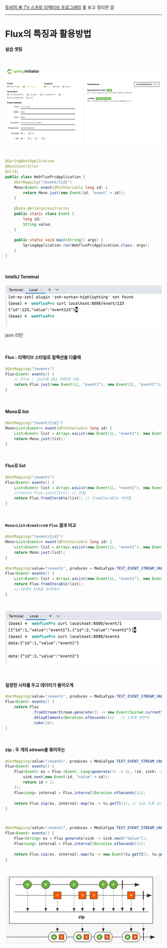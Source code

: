 [토비의 봄 TV 스프링 리액티브 프로그래밍](https://www.youtube.com/watch?v=bc4wTgA_2Xk&list=PLOLeoJ50I1kkqC4FuEztT__3xKSfR2fpw&index=10) 를 보고 정리한 글
<hr>

# Flux의 특징과 활용방법

#### 실습 셋팅 
<br>

![Spring_Initializr](https://github.com/sangminK/study/blob/main/img/Spring%20Initializr.png)

<br>

```java
@SpringBootApplication
@RestController
@Slf4j
public class WebfluxPrcApplication {
    @GetMapping("/event/{id}")
    Mono<Event> event(@PathVariable long id) {
        return Mono.just(new Event(id, "event" + id));
    }
    
    @Data @AllArgsConstructor
    public static class Event {
        long id;
        String value;
    }
    
    public static void main(String[] args) {
        SpringApplication.run(WebfluxPrcApplication.class, args);
    }
}
```

<br>

#### IntelliJ Terminal

![intellij_terminal](https://github.com/sangminK/study/blob/main/img/intellij%20terminal.png)

json 리턴

<br>

#### Flux : 리액티브 스타일로 컬렉션을 다룰때

```java
@GetMapping("/events")	
Flux<Event> events() {
    // Flux : just에 obj 여려개 가능
    return Flux.just(new Event(1L, "event1"), new Event(2L, "event2"));
}
```

<br>

#### Mono로 list

```java
@GetMapping("/event/{id}")
Mono<List<Event>> event(@PathVariable long id) {
    List<Event> list = Arrays.asList(new Event(1L, "event1"), new Event(2L, "event2"));
    return Mono.just(list);
}
```

<br>

#### Flux로 list

````java
@GetMapping("/events")
Flux<Event> events() {
    List<Event> list = Arrays.asList(new Event(1L, "event1"), new Event(2L, "event2"));
    //return Flux.just(list); // 안됨 
    return Flux.fromIterable(list); // fromIterable 써야함
}
````

<br>

#### ```Mono<List<Event>>```vs ```Flux``` 결과 비교 


```java
@GetMapping("/event/{id}")
Mono<List<Event>> event(@PathVariable long id) {
    List<Event> list = Arrays.asList(new Event(1L, "event1"), new Event(2L, "event2"));
    return Mono.just(list);
}

@GetMapping(value="/events", produces = MediaType.TEXT_EVENT_STREAM_VALUE)
Flux<Event> events() {
    List<Event> list = Arrays.asList(new Event(1L, "event1"), new Event(2L, "event2"));
    return Flux.fromIterable(list);
    // 데이터 단위로 쪼게져서
}
```
<br>

![terminal2](https://github.com/sangminK/study/blob/main/img/intellij_terminal%202.png)

<br>

#### 일정한 시차를 두고 데이터가 들어오게 
```java
@GetMapping(value="/events", produces = MediaType.TEXT_EVENT_STREAM_VALUE)
Flux<Event> events() {
    return Flux
            .fromStream(Stream.generate(() -> new Event(System.currentTimeMillis(), "value")))
            .delayElements(Duration.ofSeconds(1))	// 1초에 한번씩
            .take(10);
}
```

<br>

#### zip : 두 개의 stream을 묶어주는

```java
@GetMapping(value="/events", produces = MediaType.TEXT_EVENT_STREAM_VALUE)
Flux<Event> events() {
    Flux<Event> es = Flux.<Event, Long>generate(() -> 1L, (id, sink) -> {
        sink.next(new Event(id, "value" + id));
        return id + 1;
    });
    Flux<Long> interval = Flux.interval(Duration.ofSeconds(1));

    return Flux.zip(es, interval).map(tu -> tu.getT1()); // zip 으로 interval 묶어서 1초 딜레이
}
```

<br>


```java
@GetMapping(value="/events", produces = MediaType.TEXT_EVENT_STREAM_VALUE)
Flux<Event> events() {
    Flux<String> es = Flux.generate(sink -> sink.next("Value"));
    Flux<Long> interval = Flux.interval(Duration.ofSeconds(1));

    return Flux.zip(es, interval).map(tu -> new Event(tu.getT2(), tu.getT1())).take(10); 
}
```

<br>


![zip](https://github.com/sangminK/study/blob/main/img/zip.png)
